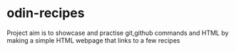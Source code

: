 # odin-recipes
Project aim is to showcase and practise git,github commands and HTML by making a simple HTML webpage
that links to a few recipes
